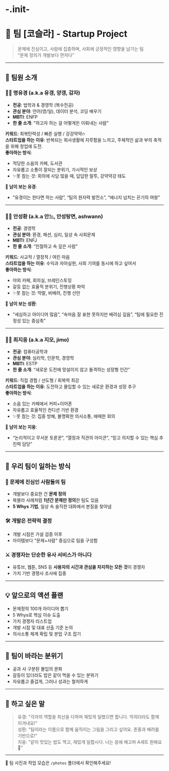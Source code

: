 # -.init-
# 🚀 팀 [코슬라] - Startup Project

> 문제에 진심이고, 사람에 집중하며, 사회에 긍정적인 영향을 남기는 팀  
> "문제 정의가 개발보다 먼저다"

---

## 👥 팀원 소개

### 🧑‍🚀 명유경 (a.k.a 유갱, 양갱, 감자)
- **전공**: 법학과 & 경영학 (복수전공)  
- **관심 분야**: 언어(영/일), 데이터 분석, 코딩 배우기  
- **MBTI**: ENFP  
- **한 줄 소개**: "하고자 하는 걸 어떻게든 이뤄내는 사람"

**키워드**: 회복탄력성 / 빠른 실행 / 강강약약🔥  
**스타트업을 하는 이유**: 반복되는 회사생활에 지루함을 느끼고, 주체적인 삶과 부의 축적을 위해 창업에 도전.  
**좋아하는 방식**:  
- 적당한 소음의 카페, 도서관  
- 자유롭고 소통이 잘되는 분위기, 가시적인 보상  
- ✨못 참는 것: 회의에 사담 많을 때, 답답한 말투, 강약약강 태도

**💬 남이 보는 유경**:  
- “유경이는 한다면 하는 사람”, “팀의 원자력 발전소”, “에너지 넘치는 끈기의 여왕”

---

### 🧑‍🚀 안성환 (a.k.a 안느, 안성탕면, ashwann)
- **전공**: 경영학  
- **관심 분야**: 환경, 패션, 심리, 일상 속 사회문제  
- **MBTI**: ENFJ  
- **한 줄 소개**: “친절하고 속 깊은 사람”

**키워드**: 사교적 / 열정적 / 여린 마음  
**스타트업을 하는 이유**: 수익과 자아실현, 사회 기여를 동시에 하고 싶어서  
**좋아하는 방식**:  
- 야외 카페, 회의실, 브레인스토밍  
- 갈등 없는 효율적 분위기, 진행상황 파악  
- ✨못 참는 것: 막말, 비배려, 진행 산만

**💬 남이 보는 성환**:  
- “세심하고 아이디어 많음”, “속마음 잘 표현 못하지만 배려심 깊음”, “팀에 필요한 진정성 있는 중심축”

---

### 🧑‍🚀 최지웅 (a.k.a 지모, jimo)
- **전공**: 컴퓨터공학과  
- **관심 분야**: 심리학, 인문학, 경영학  
- **MBTI**: ESTP  
- **한 줄 소개**: “새로운 도전에 망설이지 않고 돌격하는 성장형 인간”

**키워드**: 직접 경험 / 선도형 / 회복력 최강  
**스타트업을 하는 이유**: 도전하고 몰입할 수 있는 새로운 환경과 성장 추구  
**좋아하는 방식**:  
- 소음 있는 카페에서 커피+이어폰  
- 자유롭고 효율적인 컨디션 기반 환경  
- ✨못 참는 것: 집중 방해, 불명확한 의사소통, 애매한 회의

**💬 남이 보는 지웅**:  
- “논리적이고 무서운 토론꾼”, “열정과 직관의 아이콘”, “믿고 의지할 수 있는 핵심 추진력 담당”

---

## 🎯 우리 팀이 일하는 방식

### 🔎 문제에 진심인 사람들의 팀
- 개발보다 중요한 건 **문제 정의**
- 북블라 사례처럼 **1년간 문제만 정의**한 팀도 있음
- **5 Whys 기법**, 일상 속 솔직한 대화에서 본질을 찾아냄

### 🛠️ 개발은 전략적 결정
- 개발 시점은 가설 검증 이후  
- 아이템보다 "문제+사람" 중심으로 팀을 구성함

### ⚔️ 경쟁자는 단순한 유사 서비스가 아니다
- 유튜브, 웹툰, SNS 등 **사용자의 시간과 관심을 차지하는 모든 것**이 경쟁자
- 가치 기반 경쟁사 조사에 집중

---

## 💡 앞으로의 액션 플랜

- 문제정의 100개 아이디어 뽑기
- 5 Whys로 핵심 이슈 도출
- 가치 경쟁자 리스트업
- 개발 시점 및 대표 선출 기준 논의
- 의사소통 체계 확립 및 분업 구조 잡기

---

## 🧭 팀이 바라는 분위기

- 공과 사 구분된 몰입의 문화
- 갈등이 있더라도 밥은 같이 먹을 수 있는 분위기
- 자유롭고 즐겁게, 그러나 성과는 철저하게

---

## 🙌 하고 싶은 말

> 유경: "각자의 역할을 최선을 다하며 재밌게 일했으면 합니다. 막히더라도 함께 이겨내요!"  
> 성환: "팀이라는 이름으로 함께 움직이는 그림을 그리고 싶어요. 존중과 배려를 기반으로!"  
> 지웅: "같이 맛있는 밥도 먹고, 재밌게 일합시다. 나는 응애 배고파 A세트 원해요 🍱"

---

📸 팀 사진과 작업 모습은 `/photos` 폴더에서 확인해주세요!
